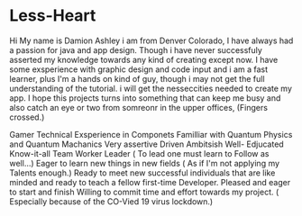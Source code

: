 # Less-Heart

Hi My name is Damion Ashley i am from Denver Colorado, I have always had a passion for java and app design. Though i have never successfuly asserted my knowledge towards any kind of creating except now. I have some exsperience with graphic design and code input and i am a fast learner, plus I'm a hands on kind of guy, though i may not get the full understanding of the tutorial. i will get the nesseccities needed to create my app. I hope this projects turns into something that can keep me busy and also catch an eye or two from somreonr in the upper offices, (Fingers crossed.)


Gamer
Technical
Exsperience in Componets
Familliar with Quantum Physics and Quantum Machanics
Very assertive
Driven
Ambitsish
Well- Edjucated
Know-it-all
Team Worker 
Leader ( To lead one must learn to Follow as well...)
Eager to learn new things in new fields ( As if I'm not applying my Talents enough.)
Ready to meet new successful individuals that are like minded and ready to teach a fellow first-time Developer.
Pleased and eager to start and finish
Willing to commit time and effort towards my project. ( Especially because of the CO-Vied 19 virus lockdown.)
